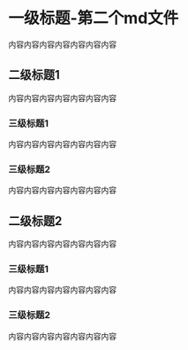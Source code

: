 # 一级标题-第二个md文件
内容内容内容内容内容内容内容
## 二级标题1
内容内容内容内容内容内容内容
### 三级标题1
内容内容内容内容内容内容内容
### 三级标题2
内容内容内容内容内容内容内容
## 二级标题2
内容内容内容内容内容内容内容
### 三级标题1
内容内容内容内容内容内容内容
### 三级标题2
内容内容内容内容内容内容内容